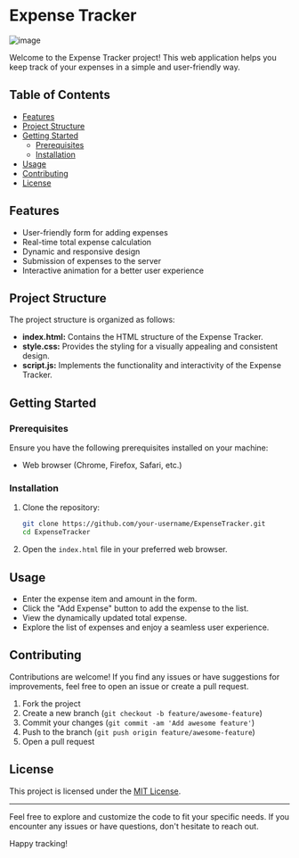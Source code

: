 # Expense Tracker

![image](https://github.com/chirag640/ExpenseTracker/assets/111826944/22532542-5fb6-456e-9ecd-5849476135ae)


Welcome to the Expense Tracker project! This web application helps you keep track of your expenses in a simple and user-friendly way.

## Table of Contents

- [Features](#features)
- [Project Structure](#project-structure)
- [Getting Started](#getting-started)
  - [Prerequisites](#prerequisites)
  - [Installation](#installation)
- [Usage](#usage)
- [Contributing](#contributing)
- [License](#license)

## Features

- User-friendly form for adding expenses
- Real-time total expense calculation
- Dynamic and responsive design
- Submission of expenses to the server
- Interactive animation for a better user experience

## Project Structure

The project structure is organized as follows:

- **index.html:** Contains the HTML structure of the Expense Tracker.
- **style.css:** Provides the styling for a visually appealing and consistent design.
- **script.js:** Implements the functionality and interactivity of the Expense Tracker.

## Getting Started

### Prerequisites

Ensure you have the following prerequisites installed on your machine:

- Web browser (Chrome, Firefox, Safari, etc.)

### Installation

1. Clone the repository:

    ```bash
    git clone https://github.com/your-username/ExpenseTracker.git
    cd ExpenseTracker
    ```

2. Open the `index.html` file in your preferred web browser.

## Usage

- Enter the expense item and amount in the form.
- Click the "Add Expense" button to add the expense to the list.
- View the dynamically updated total expense.
- Explore the list of expenses and enjoy a seamless user experience.

## Contributing

Contributions are welcome! If you find any issues or have suggestions for improvements, feel free to open an issue or create a pull request.

1. Fork the project
2. Create a new branch (`git checkout -b feature/awesome-feature`)
3. Commit your changes (`git commit -am 'Add awesome feature'`)
4. Push to the branch (`git push origin feature/awesome-feature`)
5. Open a pull request

## License

This project is licensed under the [MIT License](LICENSE).

---

Feel free to explore and customize the code to fit your specific needs. If you encounter any issues or have questions, don't hesitate to reach out.

Happy tracking!
